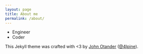 ```yaml
---
layout: page
title: About me
permalink: /about/
---
```


* Engineer
* Coder

This Jekyll theme was crafted with <3 by [John Otander](http://johnotander.com)
([@4lpine](https://twitter.com/4lpine)).
